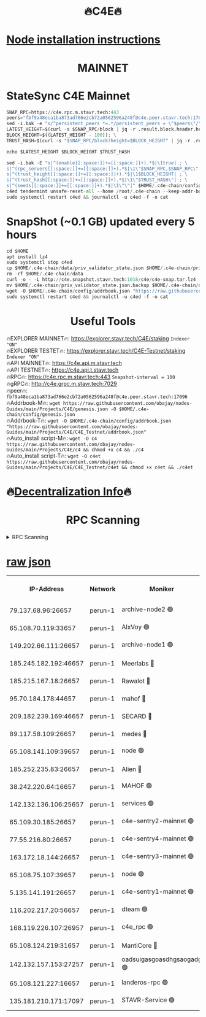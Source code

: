 <h1 align="center"> 🔥C4E🔥</h1>

[Node installation instructions](https://github.com/obajay/nodes-Guides/tree/main/Projects/C4E)
=

<h1 align="center"> MAINNET</h1>

# StateSync C4E Mainnet
```python
SNAP_RPC=https://c4e.rpc.m.stavr.tech:443
peers="fbf9a48eca1ba873ad766e2cb72a0562596a248f@c4e.peer.stavr.tech:17096"
sed -i.bak -e "s/^persistent_peers *=.*/persistent_peers = \"$peers\"/" $HOME/.c4e-chain/config/config.toml
LATEST_HEIGHT=$(curl -s $SNAP_RPC/block | jq -r .result.block.header.height); \
BLOCK_HEIGHT=$((LATEST_HEIGHT - 100)); \
TRUST_HASH=$(curl -s "$SNAP_RPC/block?height=$BLOCK_HEIGHT" | jq -r .result.block_id.hash)

echo $LATEST_HEIGHT $BLOCK_HEIGHT $TRUST_HASH

sed -i.bak -E "s|^(enable[[:space:]]+=[[:space:]]+).*$|\1true| ; \
s|^(rpc_servers[[:space:]]+=[[:space:]]+).*$|\1\"$SNAP_RPC,$SNAP_RPC\"| ; \
s|^(trust_height[[:space:]]+=[[:space:]]+).*$|\1$BLOCK_HEIGHT| ; \
s|^(trust_hash[[:space:]]+=[[:space:]]+).*$|\1\"$TRUST_HASH\"| ; \
s|^(seeds[[:space:]]+=[[:space:]]+).*$|\1\"\"|" $HOME/.c4e-chain/config/config.toml
c4ed tendermint unsafe-reset-all --home /root/.c4e-chain --keep-addr-book
sudo systemctl restart c4ed && journalctl -u c4ed -f -o cat
```
# SnapShot (~0.1 GB) updated every 5 hours
```python
cd $HOME
apt install lz4
sudo systemctl stop c4ed
cp $HOME/.c4e-chain/data/priv_validator_state.json $HOME/.c4e-chain/priv_validator_state.json.backup
rm -rf $HOME/.c4e-chain/data
curl -o - -L http://c4e.snapshot.stavr.tech:1018/c4e/c4e-snap.tar.lz4 | lz4 -c -d - | tar -x -C $HOME/.c4e-chain --strip-components 2
mv $HOME/.c4e-chain/priv_validator_state.json.backup $HOME/.c4e-chain/data/priv_validator_state.json
wget -O $HOME/.c4e-chain/config/addrbook.json "https://raw.githubusercontent.com/obajay/nodes-Guides/main/Projects/C4E/addrbook.json"
sudo systemctl restart c4ed && journalctl -u c4ed -f -o cat
```
 <h1 align="center"> Useful Tools</h1>

🔥EXPLORER MAINNET🔥:  https://explorer.stavr.tech/C4E/staking            `Indexer "ON"` \
🔥EXPLORER TESTET🔥:   https://explorer.stavr.tech/C4E-Testnet/staking     `Indexer "ON"` \
🔥API MAINNET🔥:       https://c4e.api.m.stavr.tech \
🔥API TESTNET🔥:       https://c4e.api.t.stavr.tech \
🔥RPC🔥:               https://c4e.rpc.m.stavr.tech:443                  `Snapshot-interval = 100` \
🔥gRPC🔥:              http://c4e.grpc.m.stavr.tech:7029 \
🔥peer🔥:              `fbf9a48eca1ba873ad766e2cb72a0562596a248f@c4e.peer.stavr.tech:17096` \
🔥Addrbook-M🔥:    ```wget https://raw.githubusercontent.com/obajay/nodes-Guides/main/Projects/C4E/genesis.json -O $HOME/.c4e-chain/config/genesis.json``` \
🔥Addrbook-T🔥:    ```wget -O $HOME/.c4e-chain/config/addrbook.json "https://raw.githubusercontent.com/obajay/nodes-Guides/main/Projects/C4E/C4E_Testnet/addrbook.json"``` \
🔥Auto_install script-M🔥: ```wget -O c4 https://raw.githubusercontent.com/obajay/nodes-Guides/main/Projects/C4E/c4 && chmod +x c4 && ./c4``` \
🔥Auto_install script-T🔥: ```wget -O c4et https://raw.githubusercontent.com/obajay/nodes-Guides/main/Projects/C4E/C4E_Testnet/c4et && chmod +x c4et && ./c4et```

🔥[Decentralization Info](https://github.com/obajay/StateSync-snapshots/tree/main/Projects/C4E/Decentralization)🔥
=

<h1 align="center"> RPC Scanning</h1>

<details>
<summary>RPC Scanning</summary>

<h2 align="center"> We scan nodes in real time every 4 hours. And we provide the final result of RPC endpoints.
We cannot influence the operation of these nodes in any way. </h2>


```python
If Voting Power is higher than 0 --> then the Node is a validator of the network and may be subject to attack and be a potential threat to the chain.
```
```python
We marked such validators with a red symbol
```

</details>

[raw json](https://rpc-check.c4e.stavr.tech/c4e/rpc-c4e-result.json)
=



<table><tr><th>IP-Address</th><th>Network</th><th>Moniker</th><th>Latest Block Height</th><th>Earliest Block Height</th><th>Catching Up</th><th>Tx Index</th><th>Voting Power</th><th>Scan Time</th></tr><tr><td>79.137.68.96:26657</td><td>perun-1</td><td>archive-node2 🟢</td><td>7649200</td><td>1</td><td>False</td><td>on</td><td>0</td><td>2024-03-19T06:59:36.718759117UTC</td></tr><tr><td>65.108.70.119:33657</td><td>perun-1</td><td>AlxVoy 🟢</td><td>7649202</td><td>1</td><td>False</td><td>on</td><td>0</td><td>2024-03-19T06:59:50.756469750UTC</td></tr><tr><td>149.202.66.111:26657</td><td>perun-1</td><td>archive-node1 🟢</td><td>7649205</td><td>1</td><td>False</td><td>on</td><td>0</td><td>2024-03-19T07:00:07.013882275UTC</td></tr><tr><td>185.245.182.192:46657</td><td>perun-1</td><td>Meerlabs 🔴</td><td>7649206</td><td>1051501</td><td>False</td><td>on</td><td>344615</td><td>2024-03-19T07:00:14.084145100UTC</td></tr><tr><td>185.215.167.18:26657</td><td>perun-1</td><td>Rawalot 🔴</td><td>7649208</td><td>1090501</td><td>False</td><td>on</td><td>450091</td><td>2024-03-19T07:00:25.104193988UTC</td></tr><tr><td>95.70.184.178:44657</td><td>perun-1</td><td>mahof 🔴</td><td>7649202</td><td>2342001</td><td>False</td><td>off</td><td>1356400</td><td>2024-03-19T06:59:50.171992949UTC</td></tr><tr><td>209.182.239.169:46657</td><td>perun-1</td><td>SECARD 🔴</td><td>7649204</td><td>2616101</td><td>False</td><td>off</td><td>749308</td><td>2024-03-19T07:00:02.378658832UTC</td></tr><tr><td>89.117.58.109:26657</td><td>perun-1</td><td>medes 🔴</td><td>7649207</td><td>2826001</td><td>False</td><td>off</td><td>891025</td><td>2024-03-19T07:00:20.722458824UTC</td></tr><tr><td>65.108.141.109:39657</td><td>perun-1</td><td>node 🟢</td><td>7649200</td><td>5303301</td><td>False</td><td>on</td><td>0</td><td>2024-03-19T06:59:39.077466487UTC</td></tr><tr><td>185.252.235.83:26657</td><td>perun-1</td><td>Alien 🔴</td><td>7649205</td><td>6502501</td><td>False</td><td>on</td><td>648215</td><td>2024-03-19T07:00:07.314581472UTC</td></tr><tr><td>38.242.220.64:16657</td><td>perun-1</td><td>MAHOF 🟢</td><td>7649204</td><td>6885501</td><td>False</td><td>on</td><td>0</td><td>2024-03-19T07:00:04.712951271UTC</td></tr><tr><td>142.132.136.106:25657</td><td>perun-1</td><td>services 🟢</td><td>7649202</td><td>7012001</td><td>False</td><td>on</td><td>0</td><td>2024-03-19T06:59:53.314448463UTC</td></tr><tr><td>65.109.30.185:26657</td><td>perun-1</td><td>c4e-sentry2-mainnet 🟢</td><td>7649206</td><td>7284001</td><td>False</td><td>on</td><td>0</td><td>2024-03-19T07:00:13.798244813UTC</td></tr><tr><td>77.55.216.80:26657</td><td>perun-1</td><td>c4e-sentry4-mainnet 🟢</td><td>7649202</td><td>7297001</td><td>False</td><td>on</td><td>0</td><td>2024-03-19T06:59:50.474685385UTC</td></tr><tr><td>163.172.18.144:26657</td><td>perun-1</td><td>c4e-sentry3-mainnet 🟢</td><td>7649206</td><td>7297001</td><td>False</td><td>on</td><td>0</td><td>2024-03-19T07:00:14.333697696UTC</td></tr><tr><td>65.108.75.107:39657</td><td>perun-1</td><td>node 🟢</td><td>7649202</td><td>7300001</td><td>False</td><td>on</td><td>0</td><td>2024-03-19T06:59:53.612221663UTC</td></tr><tr><td>5.135.141.191:26657</td><td>perun-1</td><td>c4e-sentry1-mainnet 🟢</td><td>7649200</td><td>7300501</td><td>False</td><td>on</td><td>0</td><td>2024-03-19T06:59:35.836579446UTC</td></tr><tr><td>116.202.217.20:56657</td><td>perun-1</td><td>dteam 🟢</td><td>7649200</td><td>7511001</td><td>False</td><td>on</td><td>0</td><td>2024-03-19T06:59:36.406947030UTC</td></tr><tr><td>168.119.226.107:26957</td><td>perun-1</td><td>c4e_rpc 🟢</td><td>7649201</td><td>7549201</td><td>False</td><td>on</td><td>0</td><td>2024-03-19T06:59:43.366126879UTC</td></tr><tr><td>65.108.124.219:31657</td><td>perun-1</td><td>MantiCore 🔴</td><td>7649202</td><td>7549202</td><td>False</td><td>off</td><td>729931</td><td>2024-03-19T06:59:49.788321122UTC</td></tr><tr><td>142.132.157.153:27257</td><td>perun-1</td><td>oadsuigasgoasdhgsaogadg 🟢</td><td>7649199</td><td>7574001</td><td>False</td><td>on</td><td>0</td><td>2024-03-19T06:59:33.529233197UTC</td></tr><tr><td>65.108.121.227:16657</td><td>perun-1</td><td>landeros-rpc 🟢</td><td>7649200</td><td>7646001</td><td>False</td><td>on</td><td>0</td><td>2024-03-19T06:59:36.162050338UTC</td></tr><tr><td>135.181.210.171:17097</td><td>perun-1</td><td>STAVR-Service 🟢</td><td>7649203</td><td>7648701</td><td>False</td><td>on</td><td>0</td><td>2024-03-19T06:59:53.932659454UTC</td></tr></table>
